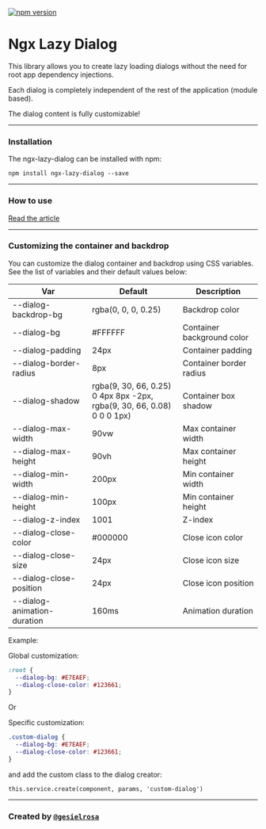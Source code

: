 [![npm version](https://badge.fury.io/js/ngx-lazy-dialog.svg)](https://www.npmjs.com/package/ngx-lazy-dialog)

# Ngx Lazy Dialog

This library allows you to create lazy loading dialogs without the need for root app dependency injections.

Each dialog is completely independent of the rest of the application (module based).

The dialog content is fully customizable!

<hr>

### Installation

The ngx-lazy-dialog can be installed with npm:

`npm install ngx-lazy-dialog --save`

<hr>

### How to use

[Read the article](https://medium.com/@gesielr/ngx-lazy-dialog-lazy-loading-dialogs-in-angular-498edf937e3e)

<hr>

### Customizing the container and backdrop

You can customize the dialog container and backdrop using CSS variables. See the list of variables and their default
values below:

| Var | Default                                                                      | Description                |
| ----------- |------------------------------------------------------------------------------|----------------------------|
| --dialog-backdrop-bg | rgba(0, 0, 0, 0.25)                                                          | Backdrop color             |
| --dialog-bg | #FFFFFF                                                                      | Container background color |
| --dialog-padding | 24px                                                                         | Container padding          |
| --dialog-border-radius | 8px                                                                          | Container border radius    |
| --dialog-shadow | rgba(9, 30, 66, 0.25) 0 4px 8px -2px, <br>  rgba(9, 30, 66, 0.08) 0 0 0 1px) | Container box shadow       |
| --dialog-max-width | 90vw                                                                         | Max container width        |
| --dialog-max-height | 90vh                                                                         | Max container height       |
| --dialog-min-width | 200px                                                                        | Min container width        |
| --dialog-min-height | 100px                                                                        | Min container height       |
| --dialog-z-index | 1001                                                                         | Z-index                    |
| --dialog-close-color | #000000                                                                      | Close icon color           |
| --dialog-close-size | 24px                                                                         | Close icon size            |
| --dialog-close-position | 24px                                                                         | Close icon position        |
| --dialog-animation-duration | 160ms                                                                        | Animation duration         |

Example:

Global customization:

``` css
:root {
  --dialog-bg: #E7EAEF;
  --dialog-close-color: #123661;
}
```

Or

Specific customization:

``` css
.custom-dialog {
  --dialog-bg: #E7EAEF;
  --dialog-close-color: #123661;
}
```

and add the custom class to the dialog creator:

```
this.service.create(component, params, 'custom-dialog')
```

<hr>

### Created by [`@gesielrosa`](https://github.com/gesielrosa)

